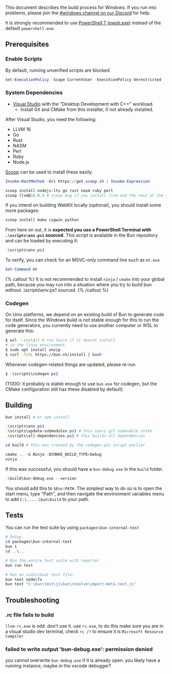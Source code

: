 This document describes the build process for Windows. If you run into problems, please join the [#windows channel on our Discord](http://bun.sh/discord) for help.

It is strongly recommended to use [PowerShell 7 (pwsh.exe)](https://learn.microsoft.com/en-us/powershell/scripting/install/installing-powershell-on-windows?view=powershell-7.4) instead of the default `powershell.exe`.

## Prerequisites

<!--
{% details summary="Extra notes for Bun Core Team Members" %}

Here are the extra steps I ran on my fresh windows machine (some of these are a little opiniated)

- Change user to a local account (set username to `window` and 'bun!')
- Set Windows Terminal as default terminal
- Install latest version of Powershell
- Display scale to 100%
- Remove McAfee and enable Windows Defender (default antivirus, does not nag you)
- Install Software
  - OpenSSH server (run these in an elevated terminal)
    - `Add-WindowsCapability -Online -Name OpenSSH.Client~~~~0.0.1.0`
    - `Add-WindowsCapability -Online -Name OpenSSH.Server~~~~0.0.1.0`
    - `Start-Service sshd`
    - `Set-Service -Name sshd -StartupType 'Automatic'`
    - `New-ItemProperty -Path "HKLM:\SOFTWARE\OpenSSH" -Name DefaultShell -Value "C:\Program Files\PowerShell\7\pwsh.exe" -PropertyType String -Force`
    - Configure in `C:\ProgramData\ssh`
    - Add ssh keys (in ProgramData because it is an admin account)
  - Tailscale (login with GitHub so it joins the team tailnet)
  - Visual Studio Code
- Configure `git`
  - `git config user.name "your name"`
  - `git config user.email "your@email"`
- Disable sleep mode and the lid switch by going to "Power Options" and configuring everything there.

I recommend using VSCode through SSH instead of Tunnels or the Tailscale extension, it seems to be more reliable.

{% /details %} -->

### Enable Scripts

By default, running unverified scripts are blocked.

```ps1
Set-ExecutionPolicy -Scope CurrentUser -ExecutionPolicy Unrestricted
```

### System Dependencies

- [Visual Studio](https://visualstudio.microsoft.com) with the "Desktop Development with C++" workload.
  - Install Git and CMake from this installer, if not already installed.

After Visual Studio, you need the following:

- LLVM 16
- Go
- Rust
- NASM
- Perl
- Ruby
- Node.js

[Scoop](https://scoop.sh) can be used to install these easily:

```ps1
Invoke-RestMethod -Uri https://get.scoop.sh | Invoke-Expression

scoop install nodejs-lts go rust nasm ruby perl
scoop llvm@16.0.4 # scoop bug if you install llvm and the rest at the same time
```

If you intend on building WebKit locally (optional), you should install some more packages:

```ps1
scoop install make cygwin python
```

From here on out, it is **expected you use a PowerShell Terminal with `.\scripts\env.ps1` sourced**. This script is available in the Bun repository and can be loaded by executing it:

```ps1
.\scripts\env.ps1
```

To verify, you can check for an MSVC-only command line such as `mt.exe`

```ps1
Get-Command mt
```

{% callout %}
It is not recommended to install `ninja` / `cmake` into your global path, because you may run into a situation where you try to build bun without .\scripts\env.ps1 sourced.
{% /callout %}

### Codegen

On Unix platforms, we depend on an existing build of Bun to generate code for itself. Since the Windows build is not stable enough for this to run the code generators, you currently need to use another computer or WSL to generate this:

```bash
$ wsl --install # run twice if it doesnt install
# in the linux environment
$ sudo apt install unzip
$ curl -fsSL https://bun.sh/install | bash
```

Whenever codegen-related things are updated, please re-run

```ps1
$ .\scripts\codegen.ps1
```

(TODO: it probably is stable enough to use `bun.exe` for codegen, but the CMake configuration still has these disabled by default)

## Building

```ps1
bun install # or npm install

.\scripts\env.ps1
.\scripts\update-submodules.ps1 # this syncs git submodule state
.\scripts\all-dependencies.ps1 # this builds all dependencies

cd build # this was created by the codegen.ps1 script earlier

cmake .. -G Ninja -DCMAKE_BUILD_TYPE=Debug
ninja
```

If this was successful, you should have a `bun-debug.exe` in the `build` folder.

```ps1
.\build\bun-debug.exe --version
```

You should add this to `$Env:PATH`. The simplest way to do so is to open the start menu, type "Path", and then navigate the environment variables menu to add `C:\.....\bun\build` to your path.

## Tests

You can run the test suite by using `packages\bun-internal-test`

```ps1
# Setup
cd packages\bun-internal-test
bun i
cd ..\..

# Run the entire test suite with reporter
bun run test

# Run an individual test file:
bun test node\fs
bun test "C:\bun\test\js\bun\resolve\import-meta.test.js"
```

## Troubleshooting

### .rc file fails to build

`llvm-rc.exe` is odd. don't use it. use `rc.exe`, to do this make sure you are in a visual studio dev terminal, check `rc /?` to ensure it is `Microsoft Resource Compiler`

### failed to write output 'bun-debug.exe': permission denied

you cannot overwrite `bun-debug.exe` if it is already open. you likely have a running instance, maybe in the vscode debugger?
